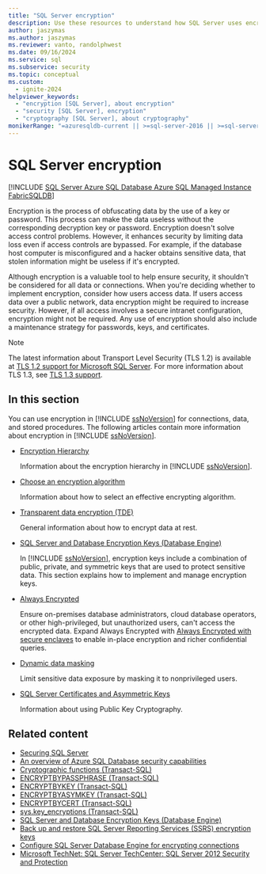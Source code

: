 ```yaml
---
title: "SQL Server encryption"
description: Use these resources to understand how SQL Server uses encryption to enhance security for your databases.
author: jaszymas
ms.author: jaszymas
ms.reviewer: vanto, randolphwest
ms.date: 09/16/2024
ms.service: sql
ms.subservice: security
ms.topic: conceptual
ms.custom:
  - ignite-2024
helpviewer_keywords:
  - "encryption [SQL Server], about encryption"
  - "security [SQL Server], encryption"
  - "cryptography [SQL Server], about cryptography"
monikerRange: "=azuresqldb-current || >=sql-server-2016 || >=sql-server-linux-2017 || =azuresqldb-mi-current || =fabric"
---
```

# SQL Server encryption

[!INCLUDE [SQL Server Azure SQL Database Azure SQL Managed Instance FabricSQLDB](../../../includes/applies-to-version/sql-asdb-asdbmi-fabricsqldb.md)]

Encryption is the process of obfuscating data by the use of a key or password. This process can make the data useless without the corresponding decryption key or password. Encryption doesn't solve access control problems. However, it enhances security by limiting data loss even if access controls are bypassed. For example, if the database host computer is misconfigured and a hacker obtains sensitive data, that stolen information might be useless if it's encrypted.

Although encryption is a valuable tool to help ensure security, it shouldn't be considered for all data or connections. When you're deciding whether to implement encryption, consider how users access data. If users access data over a public network, data encryption might be required to increase security. However, if all access involves a secure intranet configuration, encryption might not be required. Any use of encryption should also include a maintenance strategy for passwords, keys, and certificates.

> [!NOTE]  
> The latest information about Transport Level Security (TLS 1.2) is available at [TLS 1.2 support for Microsoft SQL Server](/troubleshoot/sql/database-engine/connect/tls-1-2-support-microsoft-sql-server). For more information about TLS 1.3, see [TLS 1.3 support](../networking/tls-1-3.md).

## In this section

You can use encryption in [!INCLUDE [ssNoVersion](../../../includes/ssnoversion-md.md)] for connections, data, and stored procedures. The following articles contain more information about encryption in [!INCLUDE [ssNoVersion](../../../includes/ssnoversion-md.md)].

- [Encryption Hierarchy](encryption-hierarchy.md)

  Information about the encryption hierarchy in [!INCLUDE [ssNoVersion](../../../includes/ssnoversion-md.md)].

- [Choose an encryption algorithm](choose-an-encryption-algorithm.md)

  Information about how to select an effective encrypting algorithm.

- [Transparent data encryption (TDE)](transparent-data-encryption.md)

  General information about how to encrypt data at rest.

- [SQL Server and Database Encryption Keys (Database Engine)](sql-server-and-database-encryption-keys-database-engine.md)

  In [!INCLUDE [ssNoVersion](../../../includes/ssnoversion-md.md)], encryption keys include a combination of public, private, and symmetric keys that are used to protect sensitive data. This section explains how to implement and manage encryption keys.

- [Always Encrypted](always-encrypted-database-engine.md)

  Ensure on-premises database administrators, cloud database operators, or other high-privileged, but unauthorized users, can't access the encrypted data. Expand Always Encrypted with [Always Encrypted with secure enclaves](always-encrypted-enclaves.md) to enable in-place encryption and richer confidential queries.

- [Dynamic data masking](../dynamic-data-masking.md)

  Limit sensitive data exposure by masking it to nonprivileged users.

- [SQL Server Certificates and Asymmetric Keys](../sql-server-certificates-and-asymmetric-keys.md)

  Information about using Public Key Cryptography.

## Related content

- [Securing SQL Server](../securing-sql-server.md)
- [An overview of Azure SQL Database security capabilities](/azure/sql-database/sql-database-security-overview)
- [Cryptographic functions (Transact-SQL)](../../../t-sql/functions/cryptographic-functions-transact-sql.md)
- [ENCRYPTBYPASSPHRASE (Transact-SQL)](../../../t-sql/functions/encryptbypassphrase-transact-sql.md)
- [ENCRYPTBYKEY (Transact-SQL)](../../../t-sql/functions/encryptbykey-transact-sql.md)
- [ENCRYPTBYASYMKEY (Transact-SQL)](../../../t-sql/functions/encryptbyasymkey-transact-sql.md)
- [ENCRYPTBYCERT (Transact-SQL)](../../../t-sql/functions/encryptbycert-transact-sql.md)
- [sys.key_encryptions (Transact-SQL)](../../system-catalog-views/sys-key-encryptions-transact-sql.md)
- [SQL Server and Database Encryption Keys (Database Engine)](sql-server-and-database-encryption-keys-database-engine.md)
- [Back up and restore SQL Server Reporting Services (SSRS) encryption keys](../../../reporting-services/install-windows/ssrs-encryption-keys-back-up-and-restore-encryption-keys.md)
- [Configure SQL Server Database Engine for encrypting connections](../../../database-engine/configure-windows/configure-sql-server-encryption.md)
- [Microsoft TechNet: SQL Server TechCenter: SQL Server 2012 Security and Protection](https://download.microsoft.com/download/8/F/A/8FABACD7-803E-40FC-ADF8-355E7D218F4C/SQL_Server_2012_Security_Best_Practice_Whitepaper_Apr2012.docx)
